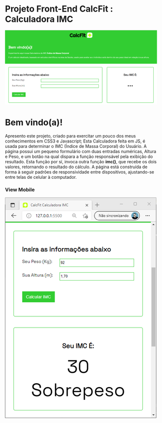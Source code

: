 # Projeto Front-End CalcFit : Calculadora IMC

![landing image do projeto principal](https://github.com/kervijhonata/imc_calculator/blob/main/publish/landing.png?raw=true)

# Bem vindo(a)!

Apresento este projeto, criado para exercitar um pouco dos meus conhecimentos em CSS3 e Javascript;
Esta Calculadora feita em JS, é usada para determinar o IMC (Índice de Massa Corporal) do Usuário.
A página possui um pequeno formulário com duas entradas numéricas, Altura e Peso, e um botão na qual dispara a função responsável pela exibição do resultado. Esta função por sí, invoca outra função **imc()**, que recebe os dois valores, retornando o resultado do cálculo.
A página está construída de forma à seguir padrões de responsividade entre dispositivos, ajustando-se entre telas de celular à computador.

### View Mobile
![Mobile sized page](https://github.com/kervijhonata/imc_calculator/blob/main/publish/mobile_landing-example.png?raw=true)
